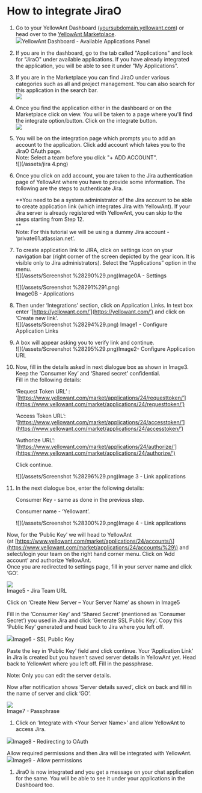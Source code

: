 # **How to integrate JiraO**

1. Go to your YellowAnt Dashboard \([yoursubdomain.yellowant.com](/yoursubdomain.yellowant.com)\) or head over to the [YellowAnt Marketplace](https://www.yellowant.com/marketplace).  
   ![](/assets/InstaDash.jpg)YellowAnt Dashboard - Available Applications Panel

2. If you are in the dashboard, go to the tab called "Applications" and look for "JiraO" under available applications. If you have already integrated the application, you will be able to see it under "My Applications".

3. If you are in the Marketplace you can find JiraO under various categories such as all and project management. You can also search for this application in the search bar.  
   ![](/assets/jira.png)

4. Once you find the application either in the dashboard or on the Marketplace click on view. You will be taken to a page where you'll find the integrate option/button. Click on the integrate button.  
   ![](/assets/jirao1.png)

5. You will be on the integration page which prompts you to add an account to the application. Click add account which takes you to the JiraO OAuth page.  
   Note: Select a team before you click "+ ADD ACCOUNT".  
   ![](/assets/jira 4.png)

6. Once you click on add account, you are taken to the Jira authentication page of YellowAnt where you have to provide some information. The following are the steps to authenticate Jira.

   **You need to be a system administrator of the Jira account to be able to create application link \(which integrates Jira with YellowAnt\). If your Jira server is already registered with YellowAnt, you can skip to the steps starting from Step 12.           
   **  
   Note: For this tutorial we will be using a dummy Jira account - ‘private61.atlassian.net’.

7. To create application link to JIRA, click on settings icon on your navigation bar \(right corner of the screen depicted by the gear icon. It is visible only to Jira administrators\). Select the “Applications” option in the menu.  
   ![](/assets/Screenshot %28290%29.png)Image0A - Settings

   ![](/assets/Screenshot %28291%291.png)  
   Image0B - Applications

8. Then under ‘Integrations’ section, click on Application Links. In text box enter ‘[https://yellowant.com/’](https://yellowant.com/’) and click on ‘Create new link’.  
   ![](/assets/Screenshot %28294%29.png) Image1 - Configure Application Links

9. A box will appear asking you to verify link and continue.  
    ![](/assets/Screenshot %28295%29.png)Image2- Configure Application URL

10. Now, fill in the details asked in next dialogue box as shown in Image3. Keep the ‘Consumer Key’ and ‘Shared secret’ confidential.  
     Fill in the following details:

    ‘Request Token URL’ :  ‘[https://www.yellowant.com/market/applications/24/requesttoken/’](https://www.yellowant.com/market/applications/24/requesttoken/’)

    ‘Access Token URL’: ‘[https://www.yellowant.com/market/applications/24/accesstoken/’](https://www.yellowant.com/market/applications/24/accesstoken/’)

    ‘Authorize URL’: ‘[https://www.yellowant.com/market/applications/24/authorize/’](https://www.yellowant.com/market/applications/24/authorize/’)

    Click continue.

    ![](/assets/Screenshot %28296%29.png)Image 3 - Link applications

11. In the next dialogue box, enter the following details:

    Consumer Key - same as done in the previous step.

    Consumer name - ‘Yellowant’.

    ![](/assets/Screenshot %28300%29.png)Image 4 - Link applications

Now, for the ‘Public Key’ we will head to YellowAnt  
\(at [https://www.yellowant.com/market/applications/24/accounts/\](https://www.yellowant.com/market/applications/24/accounts/%29\) and select/login your team on the right hand corner menu. Click on ‘Add account’ and authorize YellowAnt.  
 Once you are redirected to settings page, fill in your server name and click ‘GO’.

![](/assets/6.png)  
Image5 - Jira Team URL

Click on ‘Create New Server – Your Server Name’ as shown in Image5

Fill in the ‘Consumer Key’ and ‘Shared Secret’ \(mentioned as ‘Consumer Secret’\) you used in Jira and click ‘Generate SSL Public Key’. Copy this ‘Public Key’ generated and head back to Jira where you left off.

![](/assets/7.png)Image6 - SSL Public Key

Paste the key in ‘Public Key’ field and click continue. Your ‘Application Link’ in Jira is created but you haven’t saved server details in YellowAnt yet. Head back to YellowAnt where you left off. Fill in the passphrase.

Note: Only you can edit the server details.

Now after notification shows ‘Server details saved’, click on back and fill in the name of server and click ‘GO’.

![](/assets/8.png)  
Image7 - Passphrase

1. Click on ‘Integrate with &lt;Your Server Name&gt;’ and allow YellowAnt to access Jira.  

![](/assets/9.png)Image8 - Redirecting to OAuth

Allow required permissions and then Jira will be integrated with YellowAnt.  
![](/assets/10.png)Image9 - Allow permissions

1. JiraO is now integrated and you get a message on your chat application for the same. You will be able to see it under your applications in the Dashboard too.



